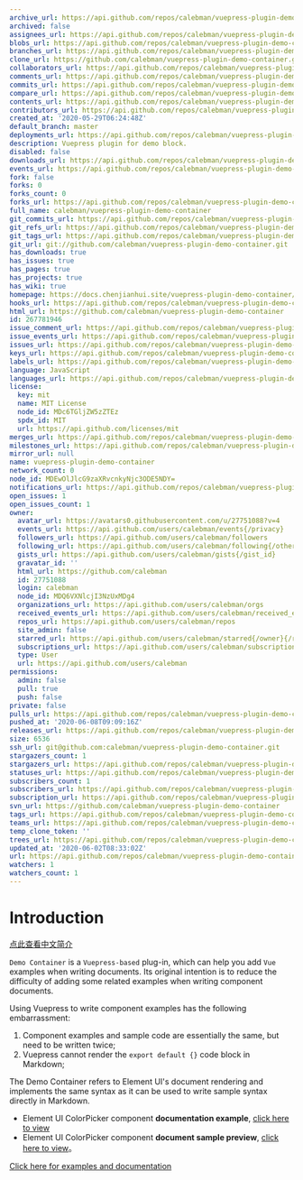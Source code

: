 ```yaml
---
archive_url: https://api.github.com/repos/calebman/vuepress-plugin-demo-container/{archive_format}{/ref}
archived: false
assignees_url: https://api.github.com/repos/calebman/vuepress-plugin-demo-container/assignees{/user}
blobs_url: https://api.github.com/repos/calebman/vuepress-plugin-demo-container/git/blobs{/sha}
branches_url: https://api.github.com/repos/calebman/vuepress-plugin-demo-container/branches{/branch}
clone_url: https://github.com/calebman/vuepress-plugin-demo-container.git
collaborators_url: https://api.github.com/repos/calebman/vuepress-plugin-demo-container/collaborators{/collaborator}
comments_url: https://api.github.com/repos/calebman/vuepress-plugin-demo-container/comments{/number}
commits_url: https://api.github.com/repos/calebman/vuepress-plugin-demo-container/commits{/sha}
compare_url: https://api.github.com/repos/calebman/vuepress-plugin-demo-container/compare/{base}...{head}
contents_url: https://api.github.com/repos/calebman/vuepress-plugin-demo-container/contents/{+path}
contributors_url: https://api.github.com/repos/calebman/vuepress-plugin-demo-container/contributors
created_at: '2020-05-29T06:24:48Z'
default_branch: master
deployments_url: https://api.github.com/repos/calebman/vuepress-plugin-demo-container/deployments
description: Vuepress plugin for demo block.
disabled: false
downloads_url: https://api.github.com/repos/calebman/vuepress-plugin-demo-container/downloads
events_url: https://api.github.com/repos/calebman/vuepress-plugin-demo-container/events
fork: false
forks: 0
forks_count: 0
forks_url: https://api.github.com/repos/calebman/vuepress-plugin-demo-container/forks
full_name: calebman/vuepress-plugin-demo-container
git_commits_url: https://api.github.com/repos/calebman/vuepress-plugin-demo-container/git/commits{/sha}
git_refs_url: https://api.github.com/repos/calebman/vuepress-plugin-demo-container/git/refs{/sha}
git_tags_url: https://api.github.com/repos/calebman/vuepress-plugin-demo-container/git/tags{/sha}
git_url: git://github.com/calebman/vuepress-plugin-demo-container.git
has_downloads: true
has_issues: true
has_pages: true
has_projects: true
has_wiki: true
homepage: https://docs.chenjianhui.site/vuepress-plugin-demo-container/
hooks_url: https://api.github.com/repos/calebman/vuepress-plugin-demo-container/hooks
html_url: https://github.com/calebman/vuepress-plugin-demo-container
id: 267781946
issue_comment_url: https://api.github.com/repos/calebman/vuepress-plugin-demo-container/issues/comments{/number}
issue_events_url: https://api.github.com/repos/calebman/vuepress-plugin-demo-container/issues/events{/number}
issues_url: https://api.github.com/repos/calebman/vuepress-plugin-demo-container/issues{/number}
keys_url: https://api.github.com/repos/calebman/vuepress-plugin-demo-container/keys{/key_id}
labels_url: https://api.github.com/repos/calebman/vuepress-plugin-demo-container/labels{/name}
language: JavaScript
languages_url: https://api.github.com/repos/calebman/vuepress-plugin-demo-container/languages
license:
  key: mit
  name: MIT License
  node_id: MDc6TGljZW5zZTEz
  spdx_id: MIT
  url: https://api.github.com/licenses/mit
merges_url: https://api.github.com/repos/calebman/vuepress-plugin-demo-container/merges
milestones_url: https://api.github.com/repos/calebman/vuepress-plugin-demo-container/milestones{/number}
mirror_url: null
name: vuepress-plugin-demo-container
network_count: 0
node_id: MDEwOlJlcG9zaXRvcnkyNjc3ODE5NDY=
notifications_url: https://api.github.com/repos/calebman/vuepress-plugin-demo-container/notifications{?since,all,participating}
open_issues: 1
open_issues_count: 1
owner:
  avatar_url: https://avatars0.githubusercontent.com/u/27751088?v=4
  events_url: https://api.github.com/users/calebman/events{/privacy}
  followers_url: https://api.github.com/users/calebman/followers
  following_url: https://api.github.com/users/calebman/following{/other_user}
  gists_url: https://api.github.com/users/calebman/gists{/gist_id}
  gravatar_id: ''
  html_url: https://github.com/calebman
  id: 27751088
  login: calebman
  node_id: MDQ6VXNlcjI3NzUxMDg4
  organizations_url: https://api.github.com/users/calebman/orgs
  received_events_url: https://api.github.com/users/calebman/received_events
  repos_url: https://api.github.com/users/calebman/repos
  site_admin: false
  starred_url: https://api.github.com/users/calebman/starred{/owner}{/repo}
  subscriptions_url: https://api.github.com/users/calebman/subscriptions
  type: User
  url: https://api.github.com/users/calebman
permissions:
  admin: false
  pull: true
  push: false
private: false
pulls_url: https://api.github.com/repos/calebman/vuepress-plugin-demo-container/pulls{/number}
pushed_at: '2020-06-08T09:09:16Z'
releases_url: https://api.github.com/repos/calebman/vuepress-plugin-demo-container/releases{/id}
size: 6536
ssh_url: git@github.com:calebman/vuepress-plugin-demo-container.git
stargazers_count: 1
stargazers_url: https://api.github.com/repos/calebman/vuepress-plugin-demo-container/stargazers
statuses_url: https://api.github.com/repos/calebman/vuepress-plugin-demo-container/statuses/{sha}
subscribers_count: 1
subscribers_url: https://api.github.com/repos/calebman/vuepress-plugin-demo-container/subscribers
subscription_url: https://api.github.com/repos/calebman/vuepress-plugin-demo-container/subscription
svn_url: https://github.com/calebman/vuepress-plugin-demo-container
tags_url: https://api.github.com/repos/calebman/vuepress-plugin-demo-container/tags
teams_url: https://api.github.com/repos/calebman/vuepress-plugin-demo-container/teams
temp_clone_token: ''
trees_url: https://api.github.com/repos/calebman/vuepress-plugin-demo-container/git/trees{/sha}
updated_at: '2020-06-02T08:33:02Z'
url: https://api.github.com/repos/calebman/vuepress-plugin-demo-container
watchers: 1
watchers_count: 1
---
```


# Introduction

[点此查看中文简介](https://github.com/calebman/vuepress-plugin-demo-container/blob/master/README.zh-CN.md)

`Demo Container` is a `Vuepress-based` plug-in, which can help you add `Vue` examples when writing documents. Its original intention is to reduce the difficulty of adding some related examples when writing component documents.

Using Vuepress to write component examples has the following embarrassment:
1. Component examples and sample code are essentially the same, but need to be written twice;
2. Vuepress cannot render the `export default {}` code block in Markdown;

The Demo Container refers to Element UI's document rendering and implements the same syntax as it can be used to write sample syntax directly in Markdown.
* Element UI ColorPicker component **documentation example**, [click here to view](https://github.com/ElemeFE/element/blob/dev/examples/docs/en-US/color-picker.md)
* Element UI ColorPicker component **document sample preview**, [click here to view](https://element.eleme.cn/2.0/#/en-US/component/color-picker)。

[Click here for examples and documentation](https://calebman.github.io/vuepress-plugin-demo-container/)